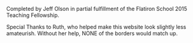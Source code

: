 Completed by Jeff Olson in partial fulfillment of the Flatiron School 2015 Teaching Fellowship.

Special Thanks to Ruth, who helped make this website look slightly less amateurish. Without her help, NONE of the borders would match up. 